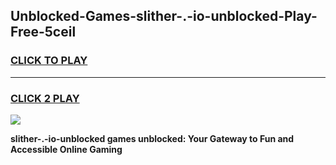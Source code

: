 
## Unblocked-Games-slither-.-io-unblocked-Play-Free-5ceil
<h3>
<a href="https://premium76.site?title=slither-.-io-unblocked&ref=18A1">CLICK TO PLAY</a></h3>
<hr>

<h3>
<a href="https://premium76.site?title=slither-.-io-unblocked&ref=18A1">CLICK 2 PLAY</a>
  
</h3>

<a href="https://premium76.site?title=slither-.-io-unblocked&ref=18A1"><img src="https://clearcache.store/games.png"></a>


**slither-.-io-unblocked games unblocked: Your Gateway to Fun and Accessible Online Gaming**
